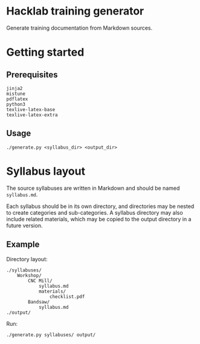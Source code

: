 # Hacklab training generator

Generate training documentation from Markdown sources.

# Getting started

## Prerequisites

    jinja2
    mistune
    pdflatex
    python3
    texlive-latex-base
    texlive-latex-extra

## Usage

    ./generate.py <syllabus_dir> <output_dir>

# Syllabus layout

The source syllabuses are written in Markdown and should be named `syllabus.md`.

Each syllabus should be in its own directory, and directories may be nested to create categories and sub-categories. A syllabus directory may also include related materials, which may be copied to the output directory in a future version.

## Example

Directory layout:

    ./syllabuses/
        Workshop/
            CNC Mill/
                syllabus.md
                materials/
                    checklist.pdf
            Bandsaw/
                syllabus.md
    ./output/

Run:

    ./generate.py syllabuses/ output/
